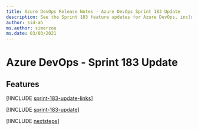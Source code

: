 ```yaml
---
title: Azure DevOps Release Notes - Azure DevOps Sprint 183 Update
description: See the Sprint 183 feature updates for Azure DevOps, including next steps.
author: sid-ah
ms.author: simerzou
ms.date: 03/03/2021
---
```


# Azure DevOps - Sprint 183 Update

## Features

[!INCLUDE [sprint-183-update-links](../includes/general/sprint-183-update-links.md)]

[!INCLUDE [sprint-183-update](../includes/general/sprint-183-update.md)]

[!INCLUDE [nextsteps](../includes/nextsteps.md)]
